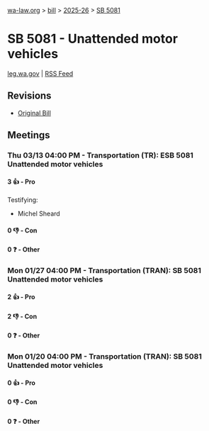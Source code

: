[wa-law.org](/) > [bill](/bill/) > [2025-26](/bill/2025-26/) > [SB 5081](/bill/2025-26/sb/5081/)

# SB 5081 - Unattended motor vehicles
[leg.wa.gov](https://app.leg.wa.gov/billsummary?BillNumber=5081&Year=2025&Initiative=false) | [RSS Feed](./rss.xml)

## Revisions
* [Original Bill](1/)

## Meetings
### Thu 03/13 04:00 PM - Transportation (TR): ESB 5081 Unattended motor vehicles
#### 3 👍 - Pro
Testifying:
* Michel Sheard

#### 0 👎 - Con

#### 0 ❓ - Other

### Mon 01/27 04:00 PM - Transportation (TRAN): SB 5081 Unattended motor vehicles
#### 2 👍 - Pro

#### 2 👎 - Con

#### 0 ❓ - Other

### Mon 01/20 04:00 PM - Transportation (TRAN): SB 5081 Unattended motor vehicles
#### 0 👍 - Pro

#### 0 👎 - Con

#### 0 ❓ - Other
